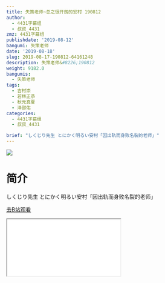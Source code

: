 ```yaml
---
title: 失策老师~总之很开朗的安村 190812
author:
  - 4431字幕组
  - 叔叔_4431
zmz: 4431字幕组
publishdate: '2019-08-12'
bangumi: 失策老师
date: '2019-08-18'
slug: 2019-08-17-190812-64161248
description: 失策老师&#8226;190812
weight: 9182.0
bangumis: 
  - 失策老师
tags:
  - 吉村崇
  - 若林正恭
  - 秋元真夏
  - 泽部佑
categories:
  - 4431字幕组
  - 叔叔_4431

brief: "しくじり先生 とにかく明るい安村「因出轨而身败名裂的老师」"
---
```

![](https://raw.githubusercontent.com/tcgriffith/owaraisite/master/static/tmpimg/f2a31d2c1be8acf5dabefc154090b7d34aec58a8.jpg.480.jpg)
# 简介  
しくじり先生
とにかく明るい安村「因出轨而身败名裂的老师」  

[去B站观看](https://www.bilibili.com/video/av64161248/)
<div class ="resp-container"><iframe class="testiframe" src="//player.bilibili.com/player.html?aid=64161248"", scrolling="no", allowfullscreen="true" > </iframe></div> 

